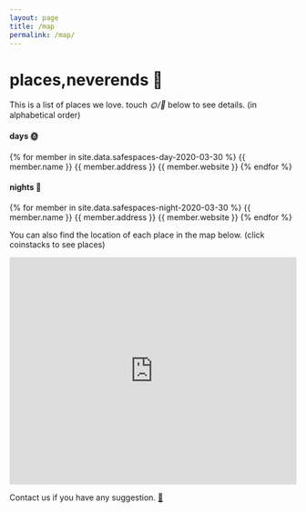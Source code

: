 ```yaml
---
layout: page
title: /map
permalink: /map/
---
```


# places,neverends :round_pushpin:
This is a list of places we love.
touch *:sun_with_face:/:first_quarter_moon_with_face:* below to see details. (in alphabetical order)

#### days :sun_with_face:
{% for member in site.data.safespaces-day-2020-03-30 %}
{{ member.name }} {{ member.address }} {{ member.website }}
{% endfor %}

#### nights :first_quarter_moon_with_face:
{% for member in site.data.safespaces-night-2020-03-30 %}
{{ member.name }} {{ member.address }} {{ member.website }}
{% endfor %}

You can also find the location of each place in the map below. (click coinstacks to see places)

<iframe width="100%" height="400px" frameborder="0" allowfullscreen src="https://umap.openstreetmap.co/en/map/placesneverends_2508?scaleControl=true&miniMap=false&scrollWheelZoom=true&zoomControl=true&allowEdit=false&moreControl=true&searchControl=true&tilelayersControl=false&embedControl=false&datalayersControl=expanded&onLoadPanel=undefined&captionBar=true&datalayers=5282%2C5281&fullscreenControl=false&locateControl=true&editinosmControl=false&measureControl=false#17/52.51335/13.45708"></iframe>

Contact us if you have any suggestion. <a href="https://commaneverends.github.io/contact" target="_blank">:speech_balloon:</a>
